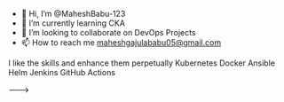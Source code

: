 - 👋 Hi, I’m @MaheshBabu-123 
- 🌱 I’m currently learning CKA
- 💞️ I’m looking to collaborate on DevOps Projects
- 📫 How to reach me maheshgajulababu05@gmail.com

I like the skills and enhance them perpetually
Kubernetes
Docker
Ansible
Helm
Jenkins
GitHub Actions


--->
